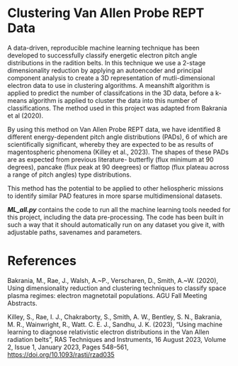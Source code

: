 # Clustering Van Allen Probe REPT Data
A data-driven, reproducible machine learning technique has been developed to successfully classify energetic electron pitch angle distributions in the radition belts. In this technique we use a 2-stage dimensionality reduction by applying an autoencoder and principal component analysis to create a 3D representation of mutli-dimensional electron data to use in clustering algorithms. A meanshift algorithm is applied to predict the number of classifcations in the 3D data, before a k-means algorithm is applied to cluster the data into this number of classifications. The method used in this project was adapted from Bakrania et al (2020).

By using this method on Van Allen Probe REPT data, we have identified 8 different energy-dependent pitch angle distributions (PADs), 6 of which are scientifically significant, whereby they are expected to be as results of magentospheric phenomena (Killey et al., 2023). The shapes of these PADs are as expected from previous literature- butterfly (flux minimum at 90 degrees), pancake (flux peak at 90 deegrees) or flattop (flux plateau across a range of pitch angles) type distributions.

This method has the potential to be applied to other heliospheric missions to identify similar PAD features in more sparse multidimensional datasets.

***ML_all.py*** contains the code to run all the machine learning tools needed for this project, including the data pre-processing. The code has been built in such a way that it should automatically run on any dataset you give it, with adjustable paths, savenames and parameters.


# References
Bakrania, M., Rae, J., Walsh, A.~P., Verscharen, D., Smith, A.~W. (2020), Using dimensionality reduction and clustering techniques to classify space plasma regimes: electron magnetotail populations. AGU Fall Meeting Abstracts.

Killey, S., Rae, I. J., Chakraborty, S., Smith, A. W., Bentley, S. N., Bakrania, M. R.,  Wainwright, R., Watt. C. E. J., Sandhu, J. K. (2023), “Using machine learning to diagnose relativistic electron distributions in the Van Allen radiation belts”, RAS Techniques and Instruments, 16 August 2023, Volume 2, Issue 1, January 2023, Pages 548–561, https://doi.org/10.1093/rasti/rzad035
